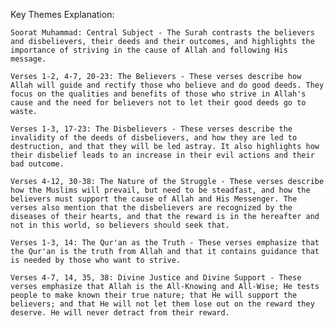Key Themes Explanation:

    Soorat Muhammad: Central Subject - The Surah contrasts the believers and disbelievers, their deeds and their outcomes, and highlights the importance of striving in the cause of Allah and following His message.

    Verses 1-2, 4-7, 20-23: The Believers - These verses describe how Allah will guide and rectify those who believe and do good deeds. They focus on the qualities and benefits of those who strive in Allah's cause and the need for believers not to let their good deeds go to waste.

    Verses 1-3, 17-23: The Disbelievers - These verses describe the invalidity of the deeds of disbelievers, and how they are led to destruction, and that they will be led astray. It also highlights how their disbelief leads to an increase in their evil actions and their bad outcome.

    Verses 4-12, 30-38: The Nature of the Struggle - These verses describe how the Muslims will prevail, but need to be steadfast, and how the believers must support the cause of Allah and His Messenger. The verses also mention that the disbelievers are recognized by the diseases of their hearts, and that the reward is in the hereafter and not in this world, so believers should seek that.

    Verses 1-3, 14: The Qur'an as the Truth - These verses emphasize that the Qur'an is the truth from Allah and that it contains guidance that is needed by those who want to strive.

    Verses 4-7, 14, 35, 38: Divine Justice and Divine Support - These verses emphasize that Allah is the All-Knowing and All-Wise; He tests people to make known their true nature; that He will support the believers; and that He will not let them lose out on the reward they deserve. He will never detract from their reward.